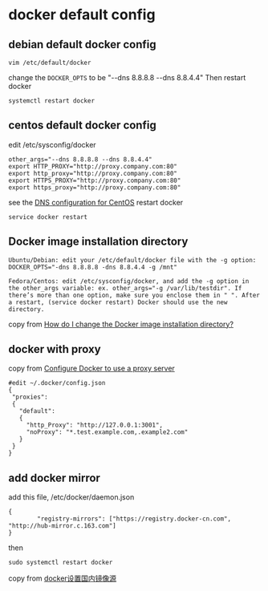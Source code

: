 # docker default config

## debian default docker config

``` shell
vim /etc/default/docker

```
change the `DOCKER_OPTS` to be "--dns 8.8.8.8 --dns 8.8.4.4"
Then restart docker

``` shell
systemctl restart docker
```

## centos default docker config

edit /etc/sysconfig/docker

``` shell
other_args="--dns 8.8.8.8 --dns 8.8.4.4"
export HTTP_PROXY="http://proxy.company.com:80"
export http_proxy="http://proxy.company.com:80"
export HTTPS_PROXY="http://proxy.company.com:80"
export https_proxy="http://proxy.company.com:80"
```
see the [DNS configuration for CentOS](https://forums.docker.com/t/dns-configuration-for-centos/1863/3)
restart docker

``` shell
service docker restart
```
## Docker image installation directory
```
Ubuntu/Debian: edit your /etc/default/docker file with the -g option: DOCKER_OPTS="-dns 8.8.8.8 -dns 8.8.4.4 -g /mnt"

Fedora/Centos: edit /etc/sysconfig/docker, and add the -g option in the other_args variable: ex. other_args="-g /var/lib/testdir". If there’s more than one option, make sure you enclose them in " ". After a restart, (service docker restart) Docker should use the new directory.
```
copy from [How do I change the Docker image installation directory?](https://forums.docker.com/t/how-do-i-change-the-docker-image-installation-directory/1169)

## docker with proxy

copy from [Configure Docker to use a proxy server](https://docs.docker.com/network/proxy/)
``` shell
#edit ~/.docker/config.json
{
 "proxies":
 {
   "default":
   {
     "http_Proxy": "http://127.0.0.1:3001",
     "noProxy": "*.test.example.com,.example2.com"
   }
 }
}
```

## add docker mirror
add this file, /etc/docker/daemon.json

``` shell
{
        "registry-mirrors": ["https://registry.docker-cn.com", "http://hub-mirror.c.163.com"]
}
```
then

``` shell
sudo systemctl restart docker
```
copy from [docker设置国内镜像源](https://blog.csdn.net/whatday/article/details/86770609)

